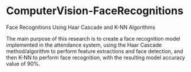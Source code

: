 # ComputerVision-FaceRecognitions
Face Recognitions Using Haar Cascade and K-NN Algorithms

The main purpose of this research is to create a face recognition model implemented in the attendance system, using the Haar Cascade method/algorithm to perform feature extractions and face detection, and then K-NN to perform face recognition, with the resulting model accuracy value of 90%.